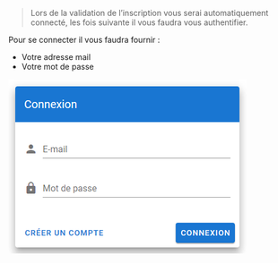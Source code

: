 >Lors de la validation de l’inscription vous serai automatiquement connecté, les fois suivante il vous faudra vous authentifier.

Pour se connecter il vous faudra fournir :

- Votre adresse mail
- Votre mot de passe

![](images/image14.png)